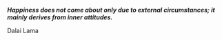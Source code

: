 _**Happiness does not come about only due to external circumstances; it mainly derives from inner attitudes.**_

Dalai Lama